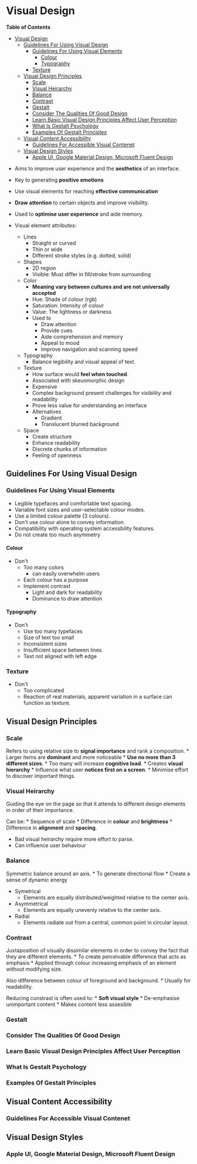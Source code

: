 # Visual Design
<!-- markdown-toc start - Don't edit this section. Run M-x markdown-toc-refresh-toc -->
**Table of Contents**

- [Visual Design](#visual-design)
    - [Guidelines For Using Visual Design](#guidelines-for-using-visual-design)
        - [Guidelines For Using Visual Elements](#guidelines-for-using-visual-elements)
            - [Colour](#colour)
            - [Typography](#typography)
        - [Texture](#texture)
    - [Visual Design Principles](#visual-design-principles)
        - [Scale](#scale)
        - [Visual Heirarchy](#visual-heirarchy)
        - [Balance](#balance)
        - [Contrast](#contrast)
        - [Gestalt](#gestalt)
        - [Consider The Qualities Of Good Design](#consider-the-qualities-of-good-design)
        - [Learn Basic Visual Design Principles Affect User Perception](#learn-basic-visual-design-principles-affect-user-perception)
        - [What Is Gestalt Psychology](#what-is-gestalt-psychology)
        - [Examples Of Gestalt Principles](#examples-of-gestalt-principles)
    - [Visual Content Accessibility](#visual-content-accessibility)
        - [Guidelines For Accessible Visual Contenet](#guidelines-for-accessible-visual-contenet)
    - [Visual Design Styles](#visual-design-styles)
        - [Apple UI, Google Material Design, Microsoft Fluent Design](#apple-ui-google-material-design-microsoft-fluent-design)

<!-- markdown-toc end -->

* Aims to improve user experience and the **aesthetics** of an interface.
* Key to generating **positive emotions**
* Use visual elements for reaching **effective communication**
* **Draw attention** to certain objects and improve visibility.
* Used to **optimise user experience** and aide memory.

* Visual element attributes:
    * Lines
        * Straight or curved
        * Thin or wide
        * Different stroke styles (e.g. dotted, solid)
    * Shapes
        * 2D region
        * Visible: Must differ in fill/stroke from surrounding
    * Color
        * **Meaning vary between cultures and are not universally accepted**
        * Hue: Shade of colour (rgb)
        * Saturation: Intensity of colour
        * Value: The lightness or darkness
        * Used to
            * Draw attention
            * Provide cues
            * Aide comprehension and memory
            * Appeal to mood
            * Improve navigation and scanning speed
    * Typography
        * Balance legibility and visual appeal of text.
    * Texture
        * How surface would **feel when touched**.
        * Associated with skeuomorphic design
        * Expensive
        * Complex background present challenges for visibility and readability
        * Prove less value for understanding an interface
        * Alternatives
            * Gradient
            * Translucent blurred background
    * Space
        * Create structure
        * Enhance readability
        * Discrete chunks of information
        * Feeling of openness

## Guidelines For Using Visual Design

### Guidelines For Using Visual Elements
* Legible typefaces and comfortable text spacing.
* Variable font sizes and user-selectable colour modes.
* Use a limited colour palette (3 colours).
* Don't use colour alone to convey information.
* Compatibility with operating system accessbility features.
* Do not create too much asymmetry

#### Colour
* Don't
    * Too many colors
        * can easily overwhelm users
    * Each colour has a purpose
    * Implement contrast
        * Light and dark for readability
        * Dominance to draw attention

#### Typography
* Don't
    * Use too many typefaces
    * Size of text too small
    * Inconsistent sizes
    * Insufficient space between lines
    * Text not aligned with left edge

### Texture
* Don't
    * Too complicated
    * Reaction of real materials, apparent variation in a surface can function as texture.

## Visual Design Principles
### Scale
Refers to using relative size to **signal importance** and rank a composition.
    * Larger items are **dominant** and more noticeable
    * **Use no more than 3 different sizes**.
        * Too many will increase **cognitive load**.
    * Creates **visual hierarchy**
    * Influence what user **notices first on a screen**.
    * Minimise effort to discover important things.
### Visual Heirarchy
Guiding the eye on the page so that it attends to different design elements in order of their importance.

Can be:
    * Sequence of scale
    * Difference in **colour** and **brightness**
    * Difference in **alignment** and **spacing**.

* Bad visual heirarchy require more effort to parse.
* Can influence user behaviour


### Balance
Symmetric balance around an axis.
    * To generate directional flow
    * Create a sense of dynamic energy

* Symetrical
    * Elements are equally distributed/weighted relative to the center axis.
* Asymmetrical
    * Elements are equally unevenly relative to the center axis.
* Radial
    * Elements radiate out from a central, common point in circular layout.

### Contrast
Juxtaposition of visually dissimilar elements in order to convey the fact that they are different elements.
    * To create perceivable difference that acts as emphasis
    * Applied through colour increasing emphasis of an element without modifying size.

Also difference between colour of foreground and background.
    * Usually for readability.

Reducing constrast is often used to:
    * **Soft visual style**
    * De-emphasise unimportant content
    * Makes content less assesible

### Gestalt

### Consider The Qualities Of Good Design

### Learn Basic Visual Design Principles Affect User Perception

### What Is Gestalt Psychology

### Examples Of Gestalt Principles


## Visual Content Accessibility
### Guidelines For Accessible Visual Contenet


## Visual Design Styles
### Apple UI, Google Material Design, Microsoft Fluent Design
